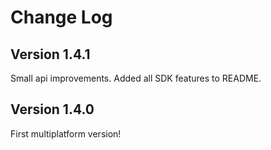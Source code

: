 Change Log
==========

Version 1.4.1
----------------------------
Small api improvements.
Added all SDK features to README.

Version 1.4.0
----------------------------
First multiplatform version!